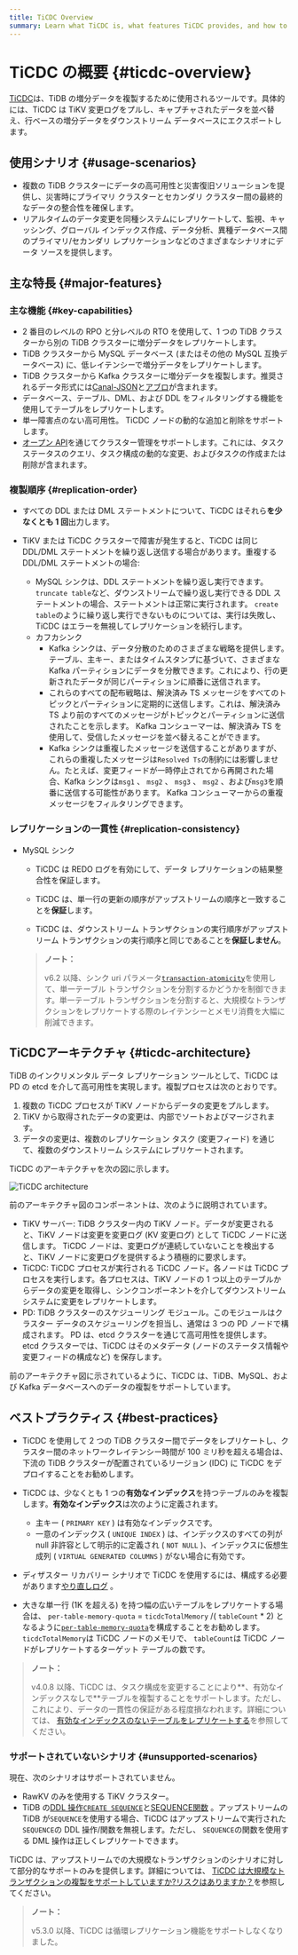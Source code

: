 ```yaml
---
title: TiCDC Overview
summary: Learn what TiCDC is, what features TiCDC provides, and how to install and deploy TiCDC.
---
```


# TiCDC の概要 {#ticdc-overview}

[TiCDC](https://github.com/pingcap/tiflow/tree/master/cdc)は、TiDB の増分データを複製するために使用されるツールです。具体的には、TiCDC は TiKV 変更ログをプルし、キャプチャされたデータを並べ替え、行ベースの増分データをダウンストリーム データベースにエクスポートします。

## 使用シナリオ {#usage-scenarios}

-   複数の TiDB クラスターにデータの高可用性と災害復旧ソリューションを提供し、災害時にプライマリ クラスターとセカンダリ クラスター間の最終的なデータの整合性を確保します。
-   リアルタイムのデータ変更を同種システムにレプリケートして、監視、キャッシング、グローバル インデックス作成、データ分析、異種データベース間のプライマリ/セカンダリ レプリケーションなどのさまざまなシナリオにデータ ソースを提供します。

## 主な特長 {#major-features}

### 主な機能 {#key-capabilities}

-   2 番目のレベルの RPO と分レベルの RTO を使用して、1 つの TiDB クラスターから別の TiDB クラスターに増分データをレプリケートします。
-   TiDB クラスターから MySQL データベース (またはその他の MySQL 互換データベース) に、低レイテンシーで増分データをレプリケートします。
-   TiDB クラスターから Kafka クラスターに増分データを複製します。推奨されるデータ形式には[Canal-JSON](/ticdc/ticdc-canal-json.md)と[アブロ](/ticdc/ticdc-avro-protocol.md)が含まれます。
-   データベース、テーブル、DML、および DDL をフィルタリングする機能を使用してテーブルをレプリケートします。
-   単一障害点のない高可用性。 TiCDC ノードの動的な追加と削除をサポートします。
-   [オープン API](/ticdc/ticdc-open-api.md)を通じてクラスター管理をサポートします。これには、タスク ステータスのクエリ、タスク構成の動的な変更、およびタスクの作成または削除が含まれます。

### 複製順序 {#replication-order}

-   すべての DDL または DML ステートメントについて、TiCDC はそれら**を少なくとも 1 回**出力します。
-   TiKV または TiCDC クラスターで障害が発生すると、TiCDC は同じ DDL/DML ステートメントを繰り返し送信する場合があります。重複する DDL/DML ステートメントの場合:

    -   MySQL シンクは、DDL ステートメントを繰り返し実行できます。 `truncate table`など、ダウンストリームで繰り返し実行できる DDL ステートメントの場合、ステートメントは正常に実行されます。 `create table`のように繰り返し実行できないものについては、実行は失敗し、TiCDC はエラーを無視してレプリケーションを続行します。
    -   カフカシンク
        -   Kafka シンクは、データ分散のためのさまざまな戦略を提供します。テーブル、主キー、またはタイムスタンプに基づいて、さまざまな Kafka パーティションにデータを分散できます。これにより、行の更新されたデータが同じパーティションに順番に送信されます。
        -   これらのすべての配布戦略は、解決済み TS メッセージをすべてのトピックとパーティションに定期的に送信します。これは、解決済み TS より前のすべてのメッセージがトピックとパーティションに送信されたことを示します。 Kafka コンシューマーは、解決済み TS を使用して、受信したメッセージを並べ替えることができます。
        -   Kafka シンクは重複したメッセージを送信することがありますが、これらの重複したメッセージは`Resolved Ts`の制約には影響しません。たとえば、変更フィードが一時停止されてから再開された場合、Kafka シンクは`msg1` 、 `msg2` 、 `msg3` 、 `msg2` 、および`msg3`を順番に送信する可能性があります。 Kafka コンシューマーからの重複メッセージをフィルタリングできます。

### レプリケーションの一貫性 {#replication-consistency}

-   MySQL シンク

    -   TiCDC は REDO ログを有効にして、データ レプリケーションの結果整合性を保証します。

    -   TiCDC は、単一行の更新の順序がアップストリームの順序と一致することを**保証**します。

    -   TiCDC は、ダウンストリーム トランザクションの実行順序がアップストリーム トランザクションの実行順序と同じであることを**保証しません**。

    > **ノート：**
    >
    > v6.2 以降、シンク uri パラメータ[`transaction-atomicity`](/ticdc/ticdc-sink-to-mysql.md#configure-sink-uri-for-mysql-or-tidb)を使用して、単一テーブル トランザクションを分割するかどうかを制御できます。単一テーブル トランザクションを分割すると、大規模なトランザクションをレプリケートする際のレイテンシーとメモリ消費を大幅に削減できます。

## TiCDCアーキテクチャ {#ticdc-architecture}

TiDB のインクリメンタル データ レプリケーション ツールとして、TiCDC は PD の etcd を介して高可用性を実現します。複製プロセスは次のとおりです。

1.  複数の TiCDC プロセスが TiKV ノードからデータの変更をプルします。
2.  TiKV から取得されたデータの変更は、内部でソートおよびマージされます。
3.  データの変更は、複数のレプリケーション タスク (変更フィード) を通じて、複数のダウンストリーム システムにレプリケートされます。

TiCDC のアーキテクチャを次の図に示します。

![TiCDC architecture](https://download.pingcap.com/images/docs/ticdc/cdc-architecture.png)

前のアーキテクチャ図のコンポーネントは、次のように説明されています。

-   TiKV サーバー: TiDB クラスター内の TiKV ノード。データが変更されると、TiKV ノードは変更を変更ログ (KV 変更ログ) として TiCDC ノードに送信します。 TiCDC ノードは、変更ログが連続していないことを検出すると、TiKV ノードに変更ログを提供するよう積極的に要求します。
-   TiCDC: TiCDC プロセスが実行される TiCDC ノード。各ノードは TiCDC プロセスを実行します。各プロセスは、TiKV ノードの 1 つ以上のテーブルからデータの変更を取得し、シンクコンポーネントを介してダウンストリーム システムに変更をレプリケートします。
-   PD: TiDB クラスターのスケジューリング モジュール。このモジュールはクラスター データのスケジューリングを担当し、通常は 3 つの PD ノードで構成されます。 PD は、etcd クラスターを通じて高可用性を提供します。 etcd クラスターでは、TiCDC はそのメタデータ (ノードのステータス情報や変更フィードの構成など) を保存します。

前のアーキテクチャ図に示されているように、TiCDC は、TiDB、MySQL、および Kafka データベースへのデータの複製をサポートしています。

## ベストプラクティス {#best-practices}

-   TiCDC を使用して 2 つの TiDB クラスター間でデータをレプリケートし、クラスター間のネットワークレイテンシー時間が 100 ミリ秒を超える場合は、下流の TiDB クラスターが配置されているリージョン (IDC) に TiCDC をデプロイすることをお勧めします。

-   TiCDC は、少なくとも 1 つの**有効なインデックス**を持つテーブルのみを複製します。<strong>有効なインデックス</strong>は次のように定義されます。

    -   主キー ( `PRIMARY KEY` ) は有効なインデックスです。
    -   一意のインデックス ( `UNIQUE INDEX` ) は、インデックスのすべての列が null 非許容として明示的に定義され ( `NOT NULL` )、インデックスに仮想生成列 ( `VIRTUAL GENERATED COLUMNS` ) がない場合に有効です。

-   ディザスター リカバリー シナリオで TiCDC を使用するには、構成する必要があります[やり直しログ](/ticdc/ticdc-sink-to-mysql.md#eventually-consistent-replication-in-disaster-scenarios) 。

-   大きな単一行 (1K を超える) を持つ幅の広いテーブルをレプリケートする場合は、 `per-table-memory-quota` = `ticdcTotalMemory` /( `tableCount` * 2) となるように[`per-table-memory-quota`](/ticdc/ticdc-server-config.md)を構成することをお勧めします。 `ticdcTotalMemory`は TiCDC ノードのメモリで、 `tableCount`は TiCDC ノードがレプリケートするターゲット テーブルの数です。

> **ノート：**
>
> v4.0.8 以降、TiCDC は、タスク構成を変更することにより**、有効なインデックスなしで**テーブルを複製することをサポートします。ただし、これにより、データの一貫性の保証がある程度損なわれます。詳細については、 [有効なインデックスのないテーブルをレプリケートする](/ticdc/ticdc-manage-changefeed.md#replicate-tables-without-a-valid-index)を参照してください。

### サポートされていないシナリオ {#unsupported-scenarios}

現在、次のシナリオはサポートされていません。

-   RawKV のみを使用する TiKV クラスター。
-   TiDB の[DDL 操作`CREATE SEQUENCE`](/sql-statements/sql-statement-create-sequence.md)と[SEQUENCE関数](/sql-statements/sql-statement-create-sequence.md#sequence-function) 。アップストリームの TiDB が`SEQUENCE`を使用する場合、TiCDC はアップストリームで実行された`SEQUENCE`の DDL 操作/関数を無視します。ただし、 `SEQUENCE`の関数を使用する DML 操作は正しくレプリケートできます。

TiCDC は、アップストリームでの大規模なトランザクションのシナリオに対して部分的なサポートのみを提供します。詳細については、 [TiCDC は大規模なトランザクションの複製をサポートしていますか?リスクはありますか？](/ticdc/ticdc-faq.md#does-ticdc-support-replicating-large-transactions-is-there-any-risk)を参照してください。

> **ノート：**
>
> v5.3.0 以降、TiCDC は循環レプリケーション機能をサポートしなくなりました。
